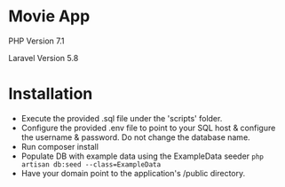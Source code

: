 # Movie App

<p>PHP Version 7.1</p>
<p>Laravel Version 5.8</p>

# Installation
* Execute the provided .sql file under the 'scripts' folder.
* Configure the provided .env file to point to your SQL host & configure the username & password. Do not change the database name.
* Run composer install
* Populate DB with example data using the ExampleData seeder <code>php artisan db:seed --class=ExampleData</code>
* Have your domain point to the application's /public directory.

